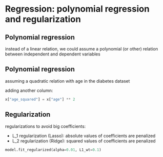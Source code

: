 # Regression: polynomial regression and regularization

## Polynomial regression

instead of a linear relation, we could assume a polynomial (or other) relation between independent and dependent variables

## Polynomial regression

assuming a quadratic relation with age in the diabetes dataset

adding another column:

```py
x["age_squared"] = x["age"] ** 2
```

## Regularization

regularizations to avoid big coefficients:

- L_1 regularization (Lasso): absolute values of coefficients are penalized
- L_2 regularization (Ridge): squared values of coefficients are penalized

```py
model.fit_regularized(alpha=0.01, L1_wt=0.1)
```
